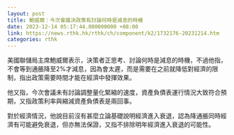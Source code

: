 ```yaml
---
layout: post
title: 鮑威爾：今次會議決政策有討論何時是減息的時機
date: 2023-12-14 05:17:44.000000000 +08:00
link: https://news.rthk.hk/rthk/ch/component/k2/1732176-20231214.htm
categories: rthk
---
```


美國聯儲局主席鮑威爾表示，決策者正思考、討論何時是減息的時機，不過他指，不會等到通脹降至2%才減息，因為會太遲，而是需要在之前就降低對經濟的限制，指出政策需要時間才能在經濟中發揮效果。

他又指，今次會議未有討論調整量化緊縮的速度，資產負債表運行情況大致符合預期，又指政策利率與縮減資產負債表是兩回事。

對於經濟情況，他說目前沒有甚麼立論基礎說明經濟進入衰退，認為降通脹同時經濟有可能避免衰退，但亦無法保證，又指不排除明年經濟進入衰退的可能性。
